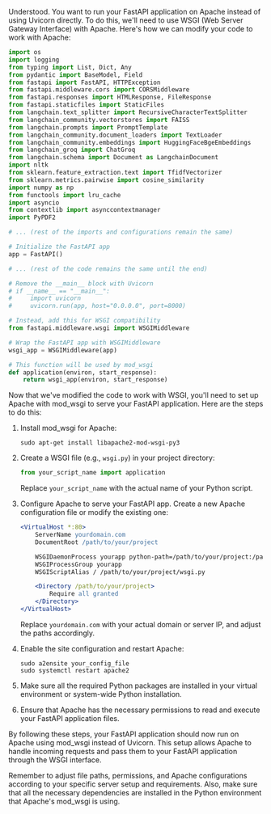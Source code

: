 Understood. You want to run your FastAPI application on Apache instead of using Uvicorn directly. To do this, we'll need to use WSGI (Web Server Gateway Interface) with Apache. Here's how we can modify your code to work with Apache:

```python
import os
import logging
from typing import List, Dict, Any
from pydantic import BaseModel, Field
from fastapi import FastAPI, HTTPException
from fastapi.middleware.cors import CORSMiddleware
from fastapi.responses import HTMLResponse, FileResponse
from fastapi.staticfiles import StaticFiles
from langchain.text_splitter import RecursiveCharacterTextSplitter
from langchain_community.vectorstores import FAISS
from langchain.prompts import PromptTemplate
from langchain_community.document_loaders import TextLoader
from langchain_community.embeddings import HuggingFaceBgeEmbeddings
from langchain_groq import ChatGroq
from langchain.schema import Document as LangchainDocument
import nltk
from sklearn.feature_extraction.text import TfidfVectorizer
from sklearn.metrics.pairwise import cosine_similarity
import numpy as np
from functools import lru_cache
import asyncio
from contextlib import asynccontextmanager
import PyPDF2

# ... (rest of the imports and configurations remain the same)

# Initialize the FastAPI app
app = FastAPI()

# ... (rest of the code remains the same until the end)

# Remove the __main__ block with Uvicorn
# if __name__ == "__main__":
#     import uvicorn
#     uvicorn.run(app, host="0.0.0.0", port=8000)

# Instead, add this for WSGI compatibility
from fastapi.middleware.wsgi import WSGIMiddleware

# Wrap the FastAPI app with WSGIMiddleware
wsgi_app = WSGIMiddleware(app)

# This function will be used by mod_wsgi
def application(environ, start_response):
    return wsgi_app(environ, start_response)

```

Now that we've modified the code to work with WSGI, you'll need to set up Apache with mod_wsgi to serve your FastAPI application. Here are the steps to do this:

1. Install mod_wsgi for Apache:

   ```
   sudo apt-get install libapache2-mod-wsgi-py3
   ```

2. Create a WSGI file (e.g., `wsgi.py`) in your project directory:

   ```python
   from your_script_name import application
   ```

   Replace `your_script_name` with the actual name of your Python script.

3. Configure Apache to serve your FastAPI app. Create a new Apache configuration file or modify the existing one:

   ```apache
   <VirtualHost *:80>
       ServerName yourdomain.com
       DocumentRoot /path/to/your/project

       WSGIDaemonProcess yourapp python-path=/path/to/your/project:/path/to/your/venv/lib/python3.x/site-packages
       WSGIProcessGroup yourapp
       WSGIScriptAlias / /path/to/your/project/wsgi.py

       <Directory /path/to/your/project>
           Require all granted
       </Directory>
   </VirtualHost>
   ```

   Replace `yourdomain.com` with your actual domain or server IP, and adjust the paths accordingly.

4. Enable the site configuration and restart Apache:

   ```
   sudo a2ensite your_config_file
   sudo systemctl restart apache2
   ```

5. Make sure all the required Python packages are installed in your virtual environment or system-wide Python installation.

6. Ensure that Apache has the necessary permissions to read and execute your FastAPI application files.

By following these steps, your FastAPI application should now run on Apache using mod_wsgi instead of Uvicorn. This setup allows Apache to handle incoming requests and pass them to your FastAPI application through the WSGI interface.

Remember to adjust file paths, permissions, and Apache configurations according to your specific server setup and requirements. Also, make sure that all the necessary dependencies are installed in the Python environment that Apache's mod_wsgi is using.
